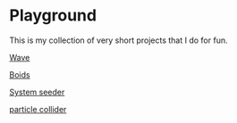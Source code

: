 # Playground

This is my collection of very short projects that I do for fun.

[Wave](https://samuelhertzberg.github.io/Playground/wave/)

[Boids](https://samuelhertzberg.github.io/Playground/boids/)

[System seeder](https://samuelhertzberg.github.io/Playground/systemSeeder/)

[particle collider](https://samuelhertzberg.github.io/Playground/particleCollider/)

